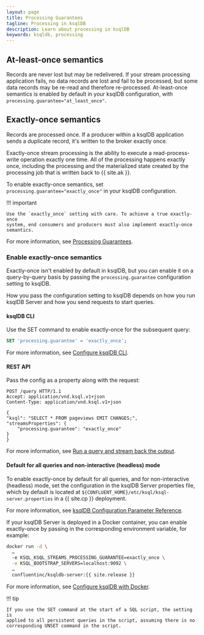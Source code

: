 ```yaml
---
layout: page
title: Processing Guarantees
tagline: Processing in ksqlDB
description: Learn about processing in ksqlDB
keywords: ksqldb, processing
---
```


At-least-once semantics
-----------------------

Records are never lost but may be redelivered. If your stream processing
application fails, no data records are lost and fail to be processed, but some
data records may be re-read and therefore re-processed. At-least-once semantics
is enabled by default in your ksqlDB configuration, with
`processing.guarantee="at_least_once"`.

Exactly-once semantics
----------------------

Records are processed once. If a producer within a ksqlDB application
sends a duplicate record, it's written to the broker exactly once.

Exactly-once stream processing is the ability to execute a read-process-write
operation exactly one time. All of the processing happens exactly once,
including the processing and the materialized state created by the processing
job that is written back to {{ site.ak }}.

To enable exactly-once semantics, set `processing.guarantee="exactly_once"` in
your ksqlDB configuration.

!!! important

    Use the `exactly_once` setting with care. To achieve a true exactly-once
    system, end consumers and producers must also implement exactly-once
    semantics.

For more information, see
[Processing Guarantees](https://docs.confluent.io/current/streams/concepts.html#processing-guarantees).

### Enable exactly-once semantics

Exactly-once isn't enabled by default in ksqlDB, but you can enable it on a
query-by-query basis by passing the `processing.guarantee` configuration setting
to ksqlDB.

How you pass the configuration setting to ksqlDB depends on how you
run ksqlDB Server and how you send requests to start queries.

#### ksqlDB CLI

Use the SET command to enable exactly-once for the subsequent
query:

```sql
SET 'processing.guarantee' = 'exactly_once';
```

For more information, see
[Configure ksqlDB CLI](../operate-and-deploy/installation/cli-config.md).

#### REST API

Pass the config as a property along with the request:

```http
POST /query HTTP/1.1
Accept: application/vnd.ksql.v1+json
Content-Type: application/vnd.ksql.v1+json

{
"ksql": "SELECT * FROM pageviews EMIT CHANGES;",
"streamsProperties": {
    "processing.guarantee": "exactly_once"
}
}
```

For more information, see
[Run a query and stream back the output](../developer-guide/ksqldb-rest-api/query-endpoint.md).

#### Default for all queries and non-interactive (headless) mode

To enable exactly-once by default for all queries, and for non-interactive
(headless) mode, set the configuration in the ksqlDB Server properties file,
which by default is located at
`${CONFLUENT_HOME}/etc/ksql/ksql-server.properties` in a {{ site.cp }}
deployment.

For more information, see
[ksqlDB Configuration Parameter Reference](../operate-and-deploy/installation/server-config/config-reference.md).

If your ksqlDB Server is deployed in a Docker container, you can enable 
exactly-once by passing in the corresponding environment variable, for example:

```bash
docker run -d \
  … 
  -e KSQL_KSQL_STREAMS_PROCESSING_GUARANTEE=exactly_once \
  -e KSQL_BOOTSTRAP_SERVERS=localhost:9092 \
  … 
  confluentinc/ksqldb-server:{{ site.release }}
```

For more information, see
[Configure ksqlDB with Docker](../operate-and-deploy/installation/install-ksqldb-with-docker.md).


!!! tip

    If you use the SET command at the start of a SQL script, the setting is
    applied to all persistent queries in the script, assuming there is no
    corresponding UNSET command in the script.
